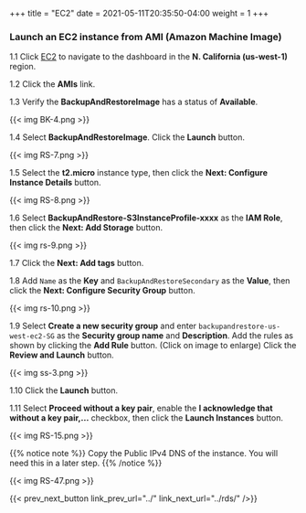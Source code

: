 +++
title = "EC2"
date =  2021-05-11T20:35:50-04:00
weight = 1
+++

###  Launch an EC2 instance from AMI (Amazon Machine Image)

1.1 Click [EC2](https://us-west-1.console.aws.amazon.com/ec2/home?region=us-west-1#/) to navigate to the dashboard in the **N. California (us-west-1)** region.

1.2 Click the **AMIs** link.

1.3 Verify the **BackupAndRestoreImage** has a status of **Available**.

{{< img BK-4.png >}}

1.4 Select **BackupAndRestoreImage**.  Click the **Launch** button.

{{< img RS-7.png >}}

1.5 Select the **t2.micro** instance type, then click the **Next: Configure Instance Details** button.

{{< img RS-8.png >}}

1.6 Select **BackupAndRestore-S3InstanceProfile-xxxx** as the **IAM Role**, then click the **Next: Add Storage** button.

{{< img rs-9.png >}}

1.7 Click the **Next: Add tags** button.

1.8 Add `Name` as the **Key** and `BackupAndRestoreSecondary` as the **Value**, then click the **Next: Configure Security Group** button.

{{< img rs-10.png >}}

1.9 Select **Create a new security group** and enter `backupandrestore-us-west-ec2-SG` as the **Security group name** and **Description**.  Add the rules as shown by clicking the **Add Rule** button.  (Click on image to enlarge) Click the **Review and Launch** button.

{{< img ss-3.png >}}

1.10 Click the **Launch** button.

1.11 Select **Proceed without a key pair**, enable the **I acknowledge that without a key pair,...** checkbox, then click the **Launch Instances** button.

{{< img RS-15.png >}}

{{% notice note %}}
Copy the Public IPv4 DNS of the instance.  You will need this in a later step.
{{% /notice %}}

{{< img RS-47.png >}}

{{< prev_next_button link_prev_url="../" link_next_url="../rds/" />}}
